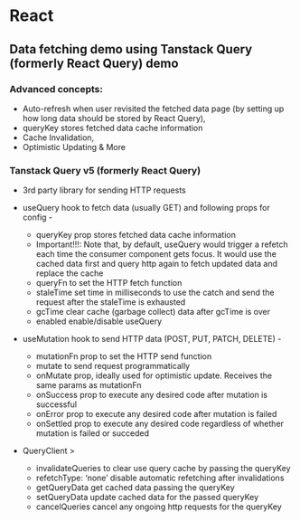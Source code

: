 # React

## Data fetching demo using Tanstack Query (formerly React Query) demo

### Advanced concepts:

- Auto-refresh when user revisited the fetched data page (by setting up how long data should be stored by React Query),
- queryKey stores fetched data cache information
- Cache Invalidation,
- Optimistic Updating & More

### Tanstack Query v5 (formerly React Query)

- 3rd party library for sending HTTP requests

- useQuery hook to fetch data (usually GET) and following props for config -

  - queryKey prop stores fetched data cache information
  - Important!!!: Note that, by default, useQuery would trigger a refetch each time the consumer component gets focus. It would use the cached data first and query http again to fetch updated data and replace the cache
  - queryFn to set the HTTP fetch function
  - staleTime set time in milliseconds to use the catch and send the request after the staleTime is exhausted
  - gcTime clear cache (garbage collect) data after gcTime is over
  - enabled enable/disable useQuery

- useMutation hook to send HTTP data (POST, PUT, PATCH, DELETE) -

  - mutationFn prop to set the HTTP send function
  - mutate to send request programmatically
  - onMutate prop, ideally used for optimistic update. Receives the same params as mutationFn
  - onSuccess prop to execute any desired code after mutation is successful
  - onError prop to execute any desired code after mutation is failed
  - onSettled prop to execute any desired code regardless of whether mutation is failed or succeded

- QueryClient >
  - invalidateQueries to clear use query cache by passing the queryKey
  - refetchType: ‘none’ disable automatic refetching after invalidations
  - getQueryData get cached data passing the queryKey
  - setQueryData update cached data for the passed queryKey
  - cancelQueries cancel any ongoing http requests for the queryKey
